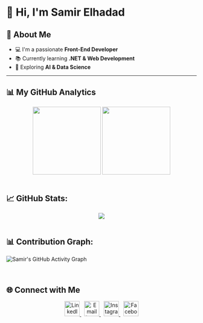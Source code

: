 # 👋 Hi, I'm Samir Elhadad

## 🚀 About Me
- 💻 I'm a passionate **Front-End Developer**  
- 📚 Currently learning **.NET & Web Development**  
- 🌱 Exploring **AI & Data Science**  

---

## 📊 My GitHub Analytics  

<div align="center">
  <img height="180em" src="https://github-readme-stats.vercel.app/api?username=SamirElhadad&show_icons=true&theme=github_dark&count_private=true&hide_border=true&include_all_commits=true" />
  <img height="180em" src="https://github-readme-stats.vercel.app/api/top-langs/?username=SamirElhadad&layout=compact&theme=github_dark&hide_border=true&langs_count=8" />
</div>

<br>

## 📈 GitHub Stats: 

<div align="center">
  <img src="https://github-readme-streak-stats.herokuapp.com/?user=SamirElhadad&theme=github-dark-dimmed&hide_border=true" />
</div>

<br>

## 📊 Contribution Graph:

![Samir's GitHub Activity Graph](https://github-readme-activity-graph.vercel.app/graph?username=SamirElhadad&theme=tokyo-night&bg_color=00000000&hide_border=true&area=true&height=400)

<br>

## 🌐 Connect with Me

<div align="center">
  <a href="https://www.linkedin.com/in/samirelhadad/">
    <img src="https://cdn-icons-png.flaticon.com/512/174/174857.png" height="40" alt="LinkedIn"/>
  </a>&nbsp;
  <a href="mailto:samirelhadad28@gmail.com">
    <img src="https://cdn-icons-png.flaticon.com/512/732/732200.png" height="40" alt="Email (Gmail)" />
  </a>&nbsp;
  <a href="https://www.instagram.com/samir__elhadad/">
    <img src="https://cdn-icons-png.flaticon.com/512/2111/2111463.png" height="40" alt="Instagram"/>
  </a>&nbsp;
  <a href="https://www.facebook.com/samir.elhadad.879974/">
    <img src="https://cdn-icons-png.flaticon.com/512/733/733547.png" height="40" alt="Facebook"/>
  </a>
</div>
